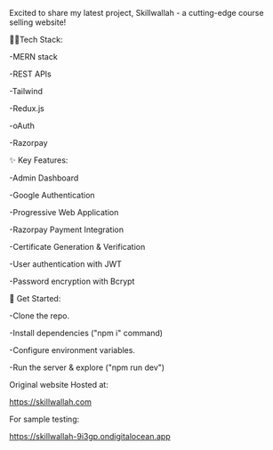 Excited to share my latest project, Skillwallah - a cutting-edge course selling website!

👨‍💻Tech Stack:

-MERN stack

-REST APIs

-Tailwind

-Redux.js

-oAuth

-Razorpay


✨ Key Features:

-Admin Dashboard

-Google Authentication

-Progressive Web Application

-Razorpay Payment Integration

-Certificate Generation & Verification

-User authentication with JWT

-Password encryption with Bcrypt


🚀 Get Started:

-Clone the repo.

-Install dependencies ("npm i" command)

-Configure environment variables.

-Run the server & explore ("npm run dev")


Original website Hosted at:

https://skillwallah.com

For sample testing:

https://skillwallah-9i3gp.ondigitalocean.app

